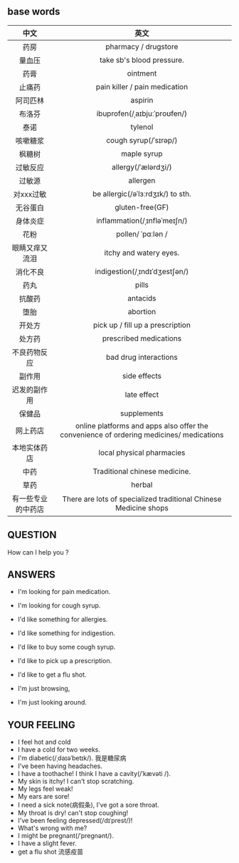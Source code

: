 
## base words
|中文|英文|
|:---:|:---:|
|药房|pharmacy / drugstore|
|量血压|take sb's blood pressure. |
|药膏|ointment|
|止痛药|pain killer / pain medication|
|阿司匹林|aspirin|
|布洛芬|ibuprofen(/ˌaɪbjuːˈproʊfen/)|
|泰诺|tylenol|
|咳嗽糖浆|cough syrup(/ˈsɪrəp/)|
|枫糖树|maple syrup|
|过敏反应|allergy(/ˈælərdʒi/)|
|过敏源|allergen|
|对xxx过敏|be allergic(/əˈlɜːrdʒɪk/) to sth.|
|无谷蛋白|gluten-free(GF)|
|身体炎症|inflammation(/ˌɪnfləˈmeɪʃn/)|
|花粉|pollen/ ˈpɑːlən /|
|眼睛又痒又流泪|itchy and watery eyes.|
|消化不良|indigestion(/ˌɪndɪˈdʒestʃən/)|
|药丸|pills|
|抗酸药|antacids|
|堕胎|abortion|
|开处方|pick up / fill up a prescription|
|处方药|prescribed medications|
|不良药物反应|bad drug interactions|
|副作用|side effects|
|迟发的副作用|late effect|
|保健品|supplements|
|网上药店|online platforms and apps also offer the convenience of ordering medicines/ medications|
|本地实体药店|local physical pharmacies|
|中药|Traditional chinese medicine.|
|草药|herbal|
|有一些专业的中药店|There are lots of specialized traditional Chinese Medicine shops|
## QUESTION
How can I help you ?

## ANSWERS

- I'm looking for pain medication.
- I'm looking for cough syrup.

- I'd like something for allergies.
- I'd like something for indigestion.
- I'd like to buy some cough syrup.
- I'd like to pick up a prescription.
- I'd like to get a flu shot.
- I'm just browsing,
- I'm just looking around.

## YOUR FEELING
- I feel hot and cold
- I have a cold for two weeks.
- I'm diabetic(/ˌdaɪəˈbetɪk/). 我是糖尿病
- I've been having headaches. 
- I have a toothache! I think I have a cavity(/ˈkævəti
/).
- My skin is itchy! I can't stop scratching.
- My legs feel weak!
- My ears are sore!
- I need a sick note(病假条), I've got a sore throat.
- My throat is dry! can't stop coughing!
- I've been feeling depressed(/dɪˈprest/)!
- What's wrong with me?
- I might be pregnant(/ˈpreɡnənt/). 
- I have a slight fever.
- get a flu shot 流感疫苗
